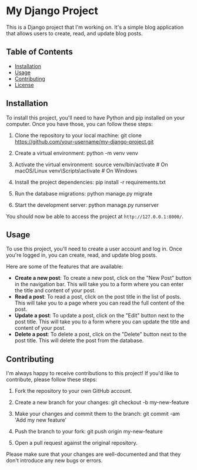 # My Django Project

This is a Django project that I'm working on. It's a simple blog application that allows users to create, read, and update blog posts.

## Table of Contents

* [Installation](#installation)
* [Usage](#usage)
* [Contributing](#contributing)
* [License](#license)

## Installation

To install this project, you'll need to have Python and pip installed on your computer. Once you have those, you can follow these steps:

1. Clone the repository to your local machine:
git clone https://github.com/your-username/my-django-project.git

2. Create a virtual environment:
python -m venv venv


3. Activate the virtual environment:
source venv/bin/activate  # On macOS/Linux
venv\Scripts\activate  # On Windows


4. Install the project dependencies:
pip install -r requirements.txt


5. Run the database migrations:
python manage.py migrate


6. Start the development server:
python manage.py runserver

You should now be able to access the project at `http://127.0.0.1:8000/`.

## Usage

To use this project, you'll need to create a user account and log in. Once you're logged in, you can create, read, and update blog posts.

Here are some of the features that are available:

* **Create a new post**: To create a new post, click on the "New Post" button in the navigation bar. This will take you to a form where you can enter the title and content of your post.
* **Read a post**: To read a post, click on the post title in the list of posts. This will take you to a page where you can read the full content of the post.
* **Update a post**: To update a post, click on the "Edit" button next to the post title. This will take you to a form where you can update the title and content of your post.
* **Delete a post**: To delete a post, click on the "Delete" button next to the post title. This will delete the post from the database.

## Contributing

I'm always happy to receive contributions to this project! If you'd like to contribute, please follow these steps:

1. Fork the repository to your own GitHub account.
2. Create a new branch for your changes:
git checkout -b my-new-feature


3. Make your changes and commit them to the branch:
git commit -am 'Add my new feature'


4. Push the branch to your fork:
git push origin my-new-feature


5. Open a pull request against the original repository.

Please make sure that your changes are well-documented and that they don't introduce any new bugs or errors.
